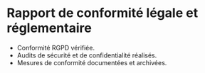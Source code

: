 # Rapport de conformité légale et réglementaire

- Conformité RGPD vérifiée.
- Audits de sécurité et de confidentialité réalisés.
- Mesures de conformité documentées et archivées.